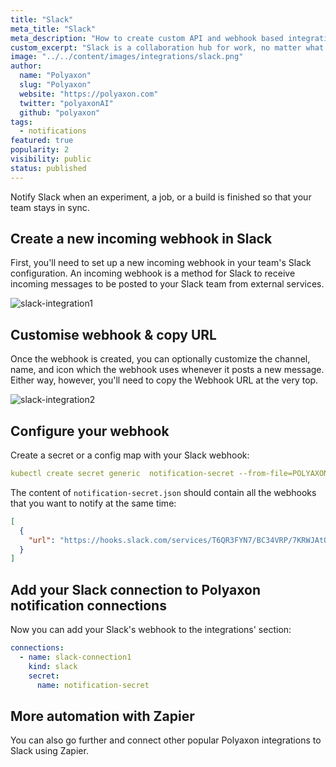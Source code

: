 ```yaml
---
title: "Slack"
meta_title: "Slack"
meta_description: "How to create custom API and webhook based integrations for the Polyaxon. Notify Slack when an experiment, job, build is finished so that your team stays in sync."
custom_excerpt: "Slack is a collaboration hub for work, no matter what work you do. It's a place where conversations happen, decisions are made, and information is always at your fingertips. With Slack, your team is better connected."
image: "../../content/images/integrations/slack.png"
author:
  name: "Polyaxon"
  slug: "Polyaxon"
  website: "https://polyaxon.com"
  twitter: "polyaxonAI"
  github: "polyaxon"
tags:
  - notifications
featured: true
popularity: 2
visibility: public
status: published
---
```


Notify Slack when an experiment, a job, or a build is finished so that your team stays in sync.

## Create a new incoming webhook in Slack

First, you'll need to set up a new incoming webhook in your team's Slack configuration. An incoming webhook is a method for Slack to receive incoming messages to be posted to your Slack team from external services.

![slack-integration1](../../content/images/integrations/slack/img1.png)

## Customise webhook & copy URL

Once the webhook is created, you can optionally customize the channel, name, and icon which the webhook uses whenever it posts a new message. Either way, however, you'll need to copy the Webhook URL at the very top.

![slack-integration2](../../content/images/integrations/slack/img2.png)

## Configure your webhook

Create a secret or a config map with your Slack webhook:

```yaml
kubectl create secret generic  notification-secret --from-file=POLYAXON_INTEGRATIONS_WEBHOOKS_PAGE_DUTY=notification-secret.json -n polyaxon
```

The content of `notification-secret.json` should contain all the webhooks that you want to notify at the same time:

```json
[
  {
    "url": "https://hooks.slack.com/services/T6QR3FYN7/BC34VRP/7KRWJAtQWOxjxYgee"
  }
]
```

## Add your Slack connection to Polyaxon notification connections

Now you can add your Slack's webhook to the integrations' section:

```yaml
connections:
  - name: slack-connection1
    kind: slack
    secret:
      name: notification-secret
```

## More automation with Zapier

You can also go further and connect other popular Polyaxon integrations to Slack using Zapier.
